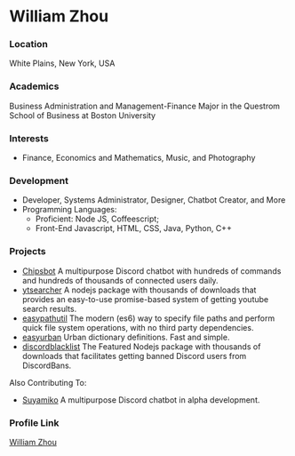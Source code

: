 # William Zhou

### Location

White Plains, New York, USA

### Academics

Business Administration and Management-Finance Major in the Questrom School of Business at Boston University

### Interests

- Finance, Economics and Mathematics, Music, and Photography

### Development

- Developer, Systems Administrator, Designer, Chatbot Creator, and More
- Programming Languages:
  - Proficient: Node JS, Coffeescript;
  - Front-End Javascript, HTML, CSS, Java, Python, C++<br/>


### Projects

- [Chipsbot](https://chipsbot.me) A multipurpose Discord chatbot with hundreds of commands and hundreds of thousands of connected users daily.
- [ytsearcher](https://github.com/wzhouwzhou/ytsearcher) A nodejs package with thousands of downloads that provides an easy-to-use promise-based system of getting youtube search results.
- [easypathutil](https://github.com/wzhouwzhou/easypathutil) The modern (es6) way to specify file paths and perform quick file system operations, with no third party dependencies.
- [easyurban](https://github.com/wzhouwzhou/easyurban) Urban dictionary definitions. Fast and simple.
- [discordblacklist](https://github.com/wzhouwzhou/discordblacklist) The Featured Nodejs package with thousands of downloads that facilitates getting banned Discord users from DiscordBans.

Also Contributing To:
- [Suyamiko](https://suya.moe) A multipurpose Discord chatbot in alpha development.

### Profile Link

[William Zhou](https://github.com/wzhouwzhou)
